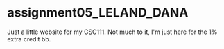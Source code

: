 # assignment05_LELAND_DANA
Just a little website for my CSC111. Not much to it, I'm just here for the 1% extra credit bb.

